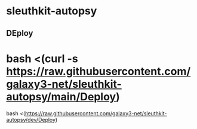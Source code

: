 # sleuthkit-autopsy

## DEploy

# bash <(curl -s https://raw.githubusercontent.com/galaxy3-net/sleuthkit-autopsy/main/Deploy)

bash <(https://raw.githubusercontent.com/galaxy3-net/sleuthkit-autopsy/dev/Deploy)
